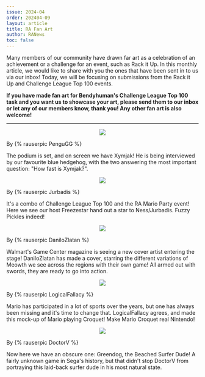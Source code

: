 ```yaml
---
issue: 2024-04
order: 202404-09
layout: article
title: RA Fan Art
author: RANews
toc: false
---
```


Many members of our community have drawn far art as a celebration of an achievement or a challenge for an event, such as Rack it Up. In this monthly article, we would like to share with you the ones that have been sent in to us via our inbox! Today, we will be focusing on submissions from the Rack it Up and Challenge League Top 100 events.

**If you have made fan art for Bendyhuman's Challenge League Top 100 task and you want us to showcase your art, please send them to our inbox or let any of our members know, thank you! Any other fan art is also welcome!**

***

<p align="center">
  <img src="https://github.com/RetroAchievements/RANews/assets/76693803/c086b4af-fe26-44d7-bc51-29fd0723a078" />
</p>

By {% rauserpic PenguGG %}

The podium is set, and on screen we have Xymjak! He is being interviewed by our favourite blue hedgehog, with the two answering the most important question: "How fast is Xymjak?".

<p align="center">
  <img src="https://github.com/RetroAchievements/RANews/assets/76693803/4cb82609-c5b0-4204-a871-e32cb9a88b40" />
</p>

By {% rauserpic Jurbadis %}

It's a combo of Challenge League Top 100 and the RA Mario Party event! Here we see our host Freezestar hand out a star to Ness/Jurbadis. Fuzzy Pickles indeed!

<p align="center">
  <img src="https://github.com/RetroAchievements/RANews/assets/76693803/567ba4b5-439f-4d42-b954-63eaa9301639" />
</p>

By {% rauserpic DaniloZlatan %}

Walmart's Game Center magazine is seeing a new cover artist entering the stage! DaniloZlatan has made a cover, starring the different variations of Meowth we see across the regions with their own game! All armed out with swords, they are ready to go into action.

<p align="center">
  <img src="https://github.com/RetroAchievements/RANews/assets/76693803/e731b873-826f-4449-8708-b915119eef0e" />
</p>

By {% rauserpic LogicalFallacy %}

Mario has participated in a lot of sports over the years, but one has always been missing and it's time to change that. LogicalFallacy agrees, and made this mock-up of Mario playing Croquet! Make Mario Croquet real Nintendo!

<p align="center">
  <img src="https://github.com/RetroAchievements/RANews/assets/76693803/4631aa4b-6709-4a5f-aec2-a8e1572ed407" />
</p>

By {% rauserpic DoctorV %}

Now here we have an obscure one: Greendog, the Beached Surfer Dude! A fairly unknown game in Sega's history, but that didn't stop DoctorV from portraying this laid-back surfer dude in his most natural state.
